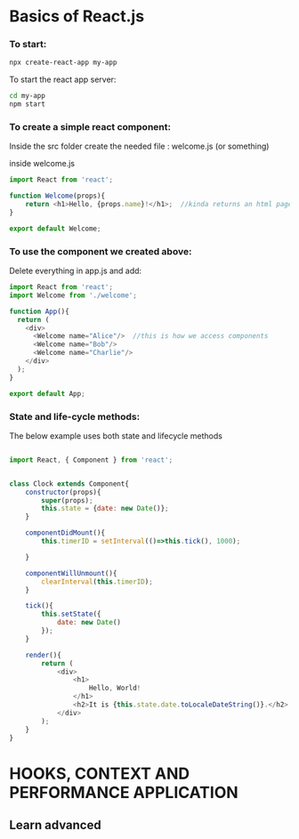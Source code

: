 # Basics of React.js

### To start:

```bash
npx create-react-app my-app
```
To start the react app server:

```bash
cd my-app
npm start
```

### To create a simple react component:
Inside the src folder 
create the needed file : welcome.js (or something)

inside welcome.js
```js
import React from 'react';

function Welcome(props){
    return <h1>Hello, {props.name}!</h1>;  //kinda returns an html page (jsx element)
}

export default Welcome;
```

### To use the component we created above:
Delete everything in app.js
and add:
```js
import React from 'react';
import Welcome from './welcome';

function App(){
  return (
    <div>
      <Welcome name="Alice"/>  //this is how we access components
      <Welcome name="Bob"/>
      <Welcome name="Charlie"/>
    </div>
  );
}

export default App;
```
### State and life-cycle methods:

The below example uses both state and lifecycle methods

```js

import React, { Component } from 'react';


class Clock extends Component{
    constructor(props){
        super(props);
        this.state = {date: new Date()};
    }

    componentDidMount(){
        this.timerID = setInterval(()=>this.tick(), 1000);

    }

    componentWillUnmount(){
        clearInterval(this.timerID);
    }

    tick(){
        this.setState({
            date: new Date()
        });
    }

    render(){
        return (
            <div>
                <h1>
                    Hello, World!
                </h1>
                <h2>It is {this.state.date.toLocaleDateString()}.</h2>
            </div>
        );
    }
}
```

# HOOKS, CONTEXT AND PERFORMANCE APPLICATION
## Learn advanced
